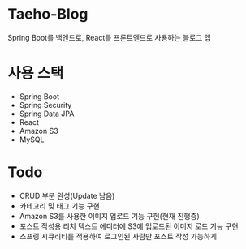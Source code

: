 # Taeho-Blog
Spring Boot를 백엔드로, React를 프론트엔드로 사용하는 블로그 앱

# 사용 스택
- Spring Boot
- Spring Security
- Spring Data JPA
- React
- Amazon S3
- MySQL

# Todo
- CRUD 부분 완성(Update 남음)
- 카테고리 및 태그 기능 구현
- Amazon S3를 사용한 이미지 업로드 기능 구현(현재 진행중)
- 포스트 작성용 리치 텍스트 에디터에 S3에 업로드된 이미지 로드 기능 구현
- 스프링 시큐리티를 적용하여 로그인된 사람만 포스트 작성 가능하게 
